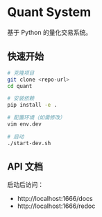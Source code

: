 # Quant System

基于 Python 的量化交易系统。

## 快速开始

```bash
# 克隆项目
git clone <repo-url>
cd quant

# 安装依赖
pip install -e .

# 配置环境（如需修改）
vim env.dev

# 启动
./start-dev.sh
```

## API 文档

启动后访问：
- http://localhost:1666/docs
- http://localhost:1666/redoc